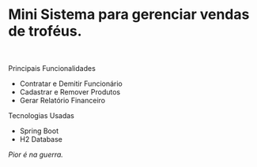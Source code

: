 <h1>Mini Sistema para gerenciar vendas de troféus.</h1><br>
<p>Principais Funcionalidades<p>
<ul>
    <li>Contratar e Demitir Funcionário</li>
    <li>Cadastrar e Remover Produtos</li>
    <li>Gerar Relatório Financeiro</li>
</ul>
<p>Tecnologias Usadas</p>
<ul>
    <li>Spring Boot</li>
    <li>H2 Database</li>
</ul>
<p><i>Pior é na guerra.</i></p>
